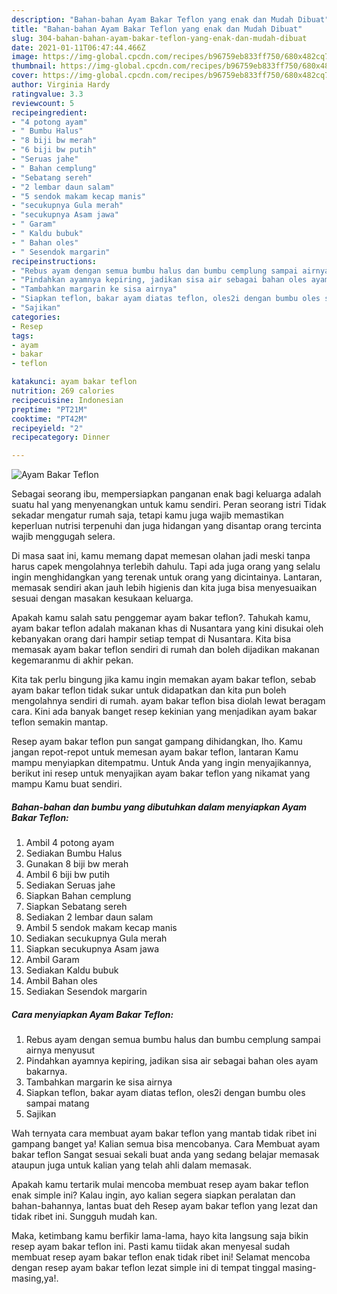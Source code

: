 ```yaml
---
description: "Bahan-bahan Ayam Bakar Teflon yang enak dan Mudah Dibuat"
title: "Bahan-bahan Ayam Bakar Teflon yang enak dan Mudah Dibuat"
slug: 304-bahan-bahan-ayam-bakar-teflon-yang-enak-dan-mudah-dibuat
date: 2021-01-11T06:47:44.466Z
image: https://img-global.cpcdn.com/recipes/b96759eb833ff750/680x482cq70/ayam-bakar-teflon-foto-resep-utama.jpg
thumbnail: https://img-global.cpcdn.com/recipes/b96759eb833ff750/680x482cq70/ayam-bakar-teflon-foto-resep-utama.jpg
cover: https://img-global.cpcdn.com/recipes/b96759eb833ff750/680x482cq70/ayam-bakar-teflon-foto-resep-utama.jpg
author: Virginia Hardy
ratingvalue: 3.3
reviewcount: 5
recipeingredient:
- "4 potong ayam"
- " Bumbu Halus"
- "8 biji bw merah"
- "6 biji bw putih"
- "Seruas jahe"
- " Bahan cemplung"
- "Sebatang sereh"
- "2 lembar daun salam"
- "5 sendok makam kecap manis"
- "secukupnya Gula merah"
- "secukupnya Asam jawa"
- " Garam"
- " Kaldu bubuk"
- " Bahan oles"
- " Sesendok margarin"
recipeinstructions:
- "Rebus ayam dengan semua bumbu halus dan bumbu cemplung sampai airnya menyusut"
- "Pindahkan ayamnya kepiring, jadikan sisa air sebagai bahan oles ayam bakarnya."
- "Tambahkan margarin ke sisa airnya"
- "Siapkan teflon, bakar ayam diatas teflon, oles2i dengan bumbu oles sampai matang"
- "Sajikan"
categories:
- Resep
tags:
- ayam
- bakar
- teflon

katakunci: ayam bakar teflon 
nutrition: 269 calories
recipecuisine: Indonesian
preptime: "PT21M"
cooktime: "PT42M"
recipeyield: "2"
recipecategory: Dinner

---
```



![Ayam Bakar Teflon](https://img-global.cpcdn.com/recipes/b96759eb833ff750/680x482cq70/ayam-bakar-teflon-foto-resep-utama.jpg)

Sebagai seorang ibu, mempersiapkan panganan enak bagi keluarga adalah suatu hal yang menyenangkan untuk kamu sendiri. Peran seorang istri Tidak sekadar mengatur rumah saja, tetapi kamu juga wajib memastikan keperluan nutrisi terpenuhi dan juga hidangan yang disantap orang tercinta wajib menggugah selera.

Di masa  saat ini, kamu memang dapat memesan olahan jadi meski tanpa harus capek mengolahnya terlebih dahulu. Tapi ada juga orang yang selalu ingin menghidangkan yang terenak untuk orang yang dicintainya. Lantaran, memasak sendiri akan jauh lebih higienis dan kita juga bisa menyesuaikan sesuai dengan masakan kesukaan keluarga. 



Apakah kamu salah satu penggemar ayam bakar teflon?. Tahukah kamu, ayam bakar teflon adalah makanan khas di Nusantara yang kini disukai oleh kebanyakan orang dari hampir setiap tempat di Nusantara. Kita bisa memasak ayam bakar teflon sendiri di rumah dan boleh dijadikan makanan kegemaranmu di akhir pekan.

Kita tak perlu bingung jika kamu ingin memakan ayam bakar teflon, sebab ayam bakar teflon tidak sukar untuk didapatkan dan kita pun boleh mengolahnya sendiri di rumah. ayam bakar teflon bisa diolah lewat beragam cara. Kini ada banyak banget resep kekinian yang menjadikan ayam bakar teflon semakin mantap.

Resep ayam bakar teflon pun sangat gampang dihidangkan, lho. Kamu jangan repot-repot untuk memesan ayam bakar teflon, lantaran Kamu mampu menyiapkan ditempatmu. Untuk Anda yang ingin menyajikannya, berikut ini resep untuk menyajikan ayam bakar teflon yang nikamat yang mampu Kamu buat sendiri.

<!--inarticleads1-->

##### Bahan-bahan dan bumbu yang dibutuhkan dalam menyiapkan Ayam Bakar Teflon:

1. Ambil 4 potong ayam
1. Sediakan  Bumbu Halus
1. Gunakan 8 biji bw merah
1. Ambil 6 biji bw putih
1. Sediakan Seruas jahe
1. Siapkan  Bahan cemplung
1. Siapkan Sebatang sereh
1. Sediakan 2 lembar daun salam
1. Ambil 5 sendok makam kecap manis
1. Sediakan secukupnya Gula merah
1. Siapkan secukupnya Asam jawa
1. Ambil  Garam
1. Sediakan  Kaldu bubuk
1. Ambil  Bahan oles
1. Sediakan  Sesendok margarin




<!--inarticleads2-->

##### Cara menyiapkan Ayam Bakar Teflon:

1. Rebus ayam dengan semua bumbu halus dan bumbu cemplung sampai airnya menyusut
1. Pindahkan ayamnya kepiring, jadikan sisa air sebagai bahan oles ayam bakarnya.
1. Tambahkan margarin ke sisa airnya
1. Siapkan teflon, bakar ayam diatas teflon, oles2i dengan bumbu oles sampai matang
1. Sajikan




Wah ternyata cara membuat ayam bakar teflon yang mantab tidak ribet ini gampang banget ya! Kalian semua bisa mencobanya. Cara Membuat ayam bakar teflon Sangat sesuai sekali buat anda yang sedang belajar memasak ataupun juga untuk kalian yang telah ahli dalam memasak.

Apakah kamu tertarik mulai mencoba membuat resep ayam bakar teflon enak simple ini? Kalau ingin, ayo kalian segera siapkan peralatan dan bahan-bahannya, lantas buat deh Resep ayam bakar teflon yang lezat dan tidak ribet ini. Sungguh mudah kan. 

Maka, ketimbang kamu berfikir lama-lama, hayo kita langsung saja bikin resep ayam bakar teflon ini. Pasti kamu tiidak akan menyesal sudah membuat resep ayam bakar teflon enak tidak ribet ini! Selamat mencoba dengan resep ayam bakar teflon lezat simple ini di tempat tinggal masing-masing,ya!.

